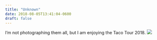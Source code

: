 ```yaml
---
title: "Unknown"
date: 2018-08-05T13:41:04-0600
draft: false
---
```


I’m not photographing them all, but I am enjoying the Taco Tour 2018.
![](/images/2018/c0c831a5ce.jpg)
